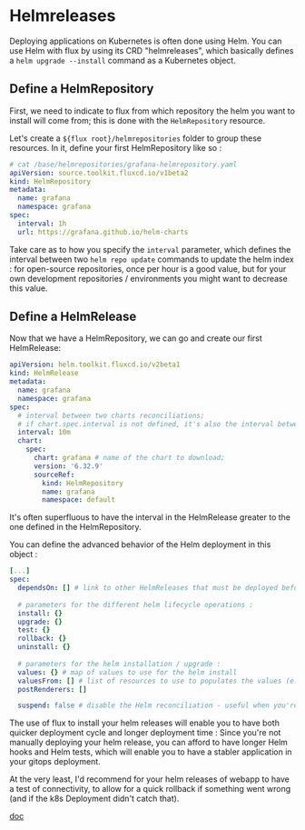 # Helmreleases

Deploying applications on Kubernetes is often done using Helm. You can use Helm with flux by using its CRD "helmreleases", which basically defines a `helm upgrade --install` command as a Kubernetes object. 

## Define a HelmRepository

First, we need to indicate to flux from which repository the helm you want to install will come from; this is done with the `HelmRepository` resource.

Let's create a `${flux root}/helmrepositories` folder to group these resources.
In it, define your first HelmRepository like so : 

```yaml
# cat /base/helmrepositories/grafana-helmrepository.yaml
apiVersion: source.toolkit.fluxcd.io/v1beta2
kind: HelmRepository
metadata:
  name: grafana
  namespace: grafana
spec:
  interval: 1h
  url: https://grafana.github.io/helm-charts
```

Take care as to how you specify the `interval` parameter, which defines the interval between two `helm repo update` commands to update the helm index : for open-source repositories, once per hour is a good value, but for your own development repositories / environments you might want to decrease this value.

## Define a HelmRelease

Now that we have a HelmRepository, we can go and create our first HelmRelease: 

```yaml
apiVersion: helm.toolkit.fluxcd.io/v2beta1
kind: HelmRelease
metadata:
  name: grafana
  namespace: grafana
spec:
  # interval between two charts reconciliations;
  # if chart.spec.interval is not defined, it's also the interval between two checks of the HelmRepository for updates.
  interval: 10m
  chart:
    spec:
      chart: grafana # name of the chart to download;
      version: '6.32.9'
      sourceRef:
        kind: HelmRepository
        name: grafana
        namespace: default
```

It's often superfluous to have the interval in the HelmRelease greater to the one defined in the HelmRepository.

You can define the advanced behavior of the Helm deployment in this object : 
```yaml
[...]
spec:
  dependsOn: [] # link to other HelmReleases that must be deployed before this one
  
  # parameters for the different helm lifecycle operations : 
  install: {}
  upgrade: {}
  test: {}
  rollback: {}
  uninstall: {}
  
  # parameters for the helm installation / upgrade : 
  values: {} # map of values to use for the helm install
  valuesFrom: [] # list of resources to use to populates the values (e.g. secrets)
  postRenderers: []

  suspend: false # disable the Helm reconciliation - useful when you're testing deployments manually.
```

The use of flux to install your helm releases will enable you to have both quicker deployment cycle and longer deployment time :
Since you're not manually deploying your helm release, you can afford to have longer Helm hooks and Helm tests, which will enable you to have a stabler application in your gitops deployment.

At the very least, I'd recommend for your helm releases of webapp to have a test of connectivity, to allow for a quick rollback if something went wrong (and if the k8s Deployment didn't catch that).

[doc](https://fluxcd.io/docs/components/helm/helmreleases/)